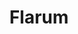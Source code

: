 ---
draft: false
title: Flarum
content:
  id: flarum
  name: Flarum
  website: https://flarum.org/
  short_description: Flarum is a delightfully simple discussion platform for your website
---